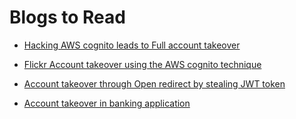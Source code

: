 # Blogs to Read

- [ Hacking AWS cognito leads to Full account takeover ](https://infosecwriteups.com/hacking-aws-cognito-misconfiguration-to-zero-click-account-takeover-36a209a0bd8a?gi=d8f921bd426d)

- [ Flickr Account takeover using the AWS cognito technique ](https://security.lauritz-holtmann.de/advisories/flickr-account-takeover/)

- [ Account takeover through Open redirect by stealing JWT token ](https://infosecwriteups.com/eye-for-an-eye-unusual-single-click-jwt-token-takeover-2e58f88cf44d)

- [ Account takeover in banking application](https://infosecwriteups.com/internet-bank-account-takeover-of-1m-users-without-user-interaction-75bd184936c5)
